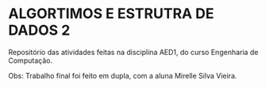 # ALGORTIMOS E ESTRUTRA DE DADOS 2

Repositório das atividades feitas na disciplina AED1, do curso Engenharia de Computação.

Obs: Trabalho final foi feito em dupla, com a aluna Mirelle Silva Vieira.

